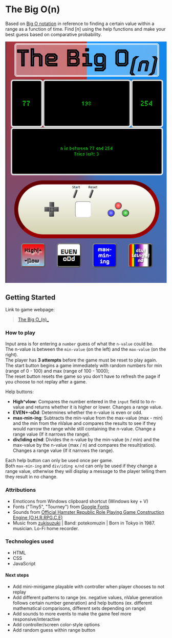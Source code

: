 # The Big O(n)



Based on [Big O notation](https://en.wikipedia.org/wiki/Big_O_notation) in reference to finding a certain value within a range as a function of time.
Find [_n_] using the help functions and make your best guess based on comparative probability.

![Screenshot of game. From top to bottom: title on top of page, split boxes representing monitors, controller-styled elements for input, 4 help buttons below](./resources/images/gamescrnsht.png)

## Getting Started
Link to game webpage: 

> [The Big O_(n)_](https://dogsgowoof.github.io/the-big-O-n-/)


### How to play
Input area is for entering a `number` guess of what the `n-value` could be.  
The n-value is between the `min-value` (on the left) and the `max-value` (on the right).  
The player has __3 attempts__ before the game must be reset to play again.  
The start button begins a game immediately with random numbers for min (range of 0 - 100) and max (range of 100 - 1000);  
The reset button resets the game so you don't have to refresh the page if you choose to not replay after a game.  


Help buttons:
    
- __High^vlow__: Compares the number entered in the `input` field to to n-value and returns whether it is higher or lower. Changes a range value.
- __EVEN+-oDd__: Determines whether the n-value is even or odd.
- __max-min-ing__: Subtracts the min-value from the max-value (max - min) and the min from the nValue and compares the results to see if they would narrow the range while still containing the n-value. Change a range value (If it narrows the range).
- __div/iding e/nd__: Divides the n-value by the min-value (n / min) and the max-value by the n-value (max / n) and compares the result(ratios). Changes a range value (If it narrows the range).

Each help button can only be used once per game.  
Both `max-min-ing` and `div/iding e/nd` can only be used if they change a range value, otherwise they will display a message to the player telling them they result in no change.

### Attributions
- Emoticons from Windows clipboard shortcut (Windows key + V)
- Fonts ("Tiny5", "Tourney") from [Google Fonts](https://fonts.google.com/)  
- Sounds from [Official Hamster Republic Role Playing Game Construction Engine (O.H.R.RPG.C.E)](https://rpg.hamsterrepublic.com/ohrrpgce/Free_Sound_Effects)
- Music from [zukisuzuki](https://zukisuzukibgm.com/) | Band: potekomuzin | Born in Tokyo in 1987. musician. Lo-Fi home recorder.

### Technologies used
- HTML 
- CSS 
- JavaScript

#### Next steps
- Add mini-minigame playable with controller when player chooses to not replay  
- Add different patterns to range (ex. negative values, nValue generation follows certain number generation) and help buttons (ex. different mathematical comparisons, different sets depending on range)  
- Add sounds to more events to make the game feel more responsive/interactive  
- Add controller/screen color-style options  
- Add random guess within range button  